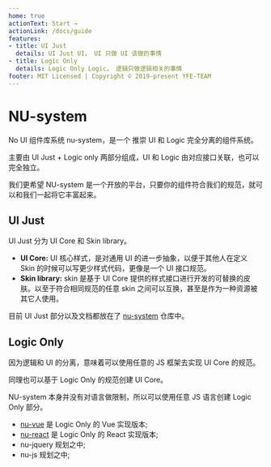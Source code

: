 ```yaml
---
home: true
actionText: Start →
actionLink: /docs/guide
features:
- title: UI Just
  details: UI Just UI， UI 只做 UI 该做的事情
- title: Logic Only
  details: Logic Only Logic， 逻辑只做逻辑相关的事情
footer: MIT Licensed | Copyright © 2019-present YFE-TEAM
---
```


# NU-system

No UI 组件库系统 nu-system，是一个 推崇 UI 和 Logic 完全分离的组件系统。

主要由 UI Just + Logic only 两部分组成，UI 和 Logic 由对应接口关联，也可以完全独立。

我们更希望 NU-system 是一个开放的平台，只要你的组件符合我们的规范，就可以和我们一起将它丰富起来。

## UI Just

UI Just 分为 UI Core 和 Skin library。

- **UI Core:** UI 核心样式，是对通用 UI 的进一步抽象，以便于其他人在定义 Skin 的时候可以写更少样式代码，更像是一个 UI 接口规范。
- **Skin library:** skin 是基于 UI Core 提供的样式接口进行开发的可替换的皮肤。以至于符合相同规范的任意 skin 之间可以互换，甚至是作为一种资源被其它人使用。

目前 UI Just 部分以及文档都放在了 [nu-system](https://github.com/yued-fe/nu-system) 仓库中。
   
## Logic Only
  
因为逻辑和 UI 的分离，意味着可以使用任意的 JS 框架去实现 UI Core 的规范。

同理也可以基于 Logic Only 的规范创建 UI Core。

NU-system 本身并没有对语言做限制，所以可以使用任意 JS 语言创建 Logic Only 部分。

- [nu-vue](https://yued-fe.github.io/nu-vue/) 是 Logic Only 的 Vue 实现版本;
- [nu-react](https://yued-fe.github.io/nu-react/) 是 Logic Only 的 React 实现版本;
- nu-jquery 规划之中;
- nu-js 规划之中;
